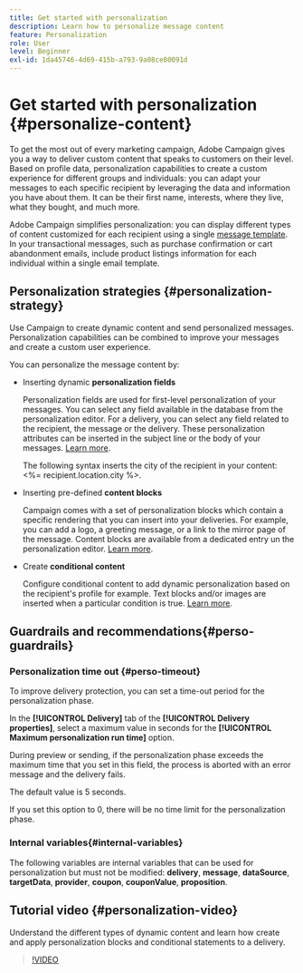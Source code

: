 ```yaml
---
title: Get started with personalization
description: Learn how to personalize message content
feature: Personalization
role: User
level: Beginner
exl-id: 1da45746-4d69-415b-a793-9a08ce80091d
---
```

# Get started with personalization {#personalize-content}

To get the most out of every marketing campaign, Adobe Campaign gives you a way to deliver custom content that speaks to customers on their level. Based on profile data, personalization capabilities  to create a custom experience for different groups and individuals: you can adapt your messages to each specific recipient by leveraging the data and information you have about them. It can be their first name, interests, where they live, what they bought, and much more.

Adobe Campaign simplifies personalization: you can display different types of content customized for each recipient using a single [message template](create-templates.md). In your transactional messages, such as purchase confirmation or cart abandonment emails, include product listings information for each individual within a single email template.


## Personalization strategies {#personalization-strategy}

Use Campaign to create dynamic content and send personalized messages. Personalization capabilities can be combined to improve your messages and create a custom user experience.

You can personalize the message content by:

* Inserting dynamic **personalization fields**

    Personalization fields are used for first-level personalization of your messages. You can select any field available in the database from the personalization editor. For a delivery, you can select any field related to the recipient, the message or the delivery. These personalization attributes can be inserted in the subject line or the body of your messages. [Learn more](personalization-fields.md).

    The following syntax inserts the city of the recipient in your content: <%= recipient.location.city %>.
    
* Inserting pre-defined **content blocks**
    
    Campaign comes with a set of personalization blocks which contain a specific rendering that you can insert into your deliveries. For example, you can add a logo, a greeting message, or a link to the mirror page of the message. Content blocks are available from a dedicated entry un the personalization editor. [Learn more](personalization-blocks.md).

* Create **conditional content**

    Configure conditional content to add dynamic personalization based on the recipient's profile for example. Text blocks and/or images are inserted when a particular condition is true. [Learn more](conditions.md).

<!--* Add **personalized offers**
    
    Insert personalized offers in your message content, depending on the recipient location, the current weather, or the last purchase order.
-->


## Guardrails and recommendations{#perso-guardrails}

### Personalization time out {#perso-timeout}

To improve delivery protection, you can set a time-out period for the personalization phase.

In the **[!UICONTROL Delivery]** tab of the **[!UICONTROL Delivery properties]**, select a maximum value in seconds for the **[!UICONTROL Maximum personalization run time]** option.

During preview or sending, if the personalization phase exceeds the maximum time that you set in this field, the process is aborted with an error message and the delivery fails.

The default value is 5 seconds.

If you set this option to 0, there will be no time limit for the personalization phase.


### Internal  variables{#internal-variables}

The following variables are internal variables that can be used for personalization but must not be modified: **delivery**, **message**, **dataSource**, **targetData**, **provider**, **coupon**, **couponValue**, **proposition**.


## Tutorial video {#personalization-video}

Understand the different types of dynamic content and learn how create and apply personalization blocks and conditional statements to a delivery.


>[!VIDEO](https://video.tv.adobe.com/v/335734?quality=12)
